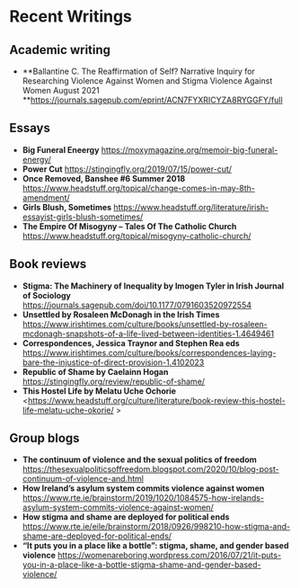 # Recent Writings

## Academic writing
- **Ballantine C. The Reaffirmation of Self? Narrative Inquiry for Researching Violence Against Women and Stigma Violence Against Women August 2021 **<https://journals.sagepub.com/eprint/ACN7FYXRICYZA8RYGGFY/full>

## Essays
- **Big Funeral Eneergy** <https://moxymagazine.org/memoir-big-funeral-energy/>
- **Power Cut** <https://stingingfly.org/2019/07/15/power-cut/>
- **Once Removed, Banshee #6 Summer 2018** <https://www.headstuff.org/topical/change-comes-in-may-8th-amendment/>
- **Girls Blush, Sometimes** <https://www.headstuff.org/literature/irish-essayist-girls-blush-sometimes/>
- **The Empire Of Misogyny – Tales Of The Catholic Church** <https://www.headstuff.org/topical/misogyny-catholic-church/>

## Book reviews 
- **Stigma: The Machinery of Inequality by Imogen Tyler in Irish Journal of Sociology** <https://journals.sagepub.com/doi/10.1177/0791603520972554>
- **Unsettled by Rosaleen McDonagh in the Irish Times** <https://www.irishtimes.com/culture/books/unsettled-by-rosaleen-mcdonagh-snapshots-of-a-life-lived-between-identities-1.4649461>
- **Correspondences, Jessica Traynor and Stephen Rea eds** <https://www.irishtimes.com/culture/books/correspondences-laying-bare-the-injustice-of-direct-provision-1.4102023>
- **Republic of Shame by Caelainn Hogan** <https://stingingfly.org/review/republic-of-shame/>
- **This Hostel Life by Melatu Uche Ochorie** <https://www.headstuff.org/culture/literature/book-review-this-hostel-life-melatu-uche-okorie/ >

## Group blogs 
- **The continuum of violence and the sexual politics of freedom** <https://thesexualpoliticsoffreedom.blogspot.com/2020/10/blog-post-continuum-of-violence-and.html>
- **How Ireland’s asylum system commits violence against women** <https://www.rte.ie/brainstorm/2019/1020/1084575-how-irelands-asylum-system-commits-violence-against-women/>
- **How stigma and shame are deployed for political ends** <https://www.rte.ie/eile/brainstorm/2018/0926/998210-how-stigma-and-shame-are-deployed-for-political-ends/> 
- **“It puts you in a place like a bottle”: stigma, shame, and gender based violence** <https://womenareboring.wordpress.com/2016/07/21/it-puts-you-in-a-place-like-a-bottle-stigma-shame-and-gender-based-violence/>
